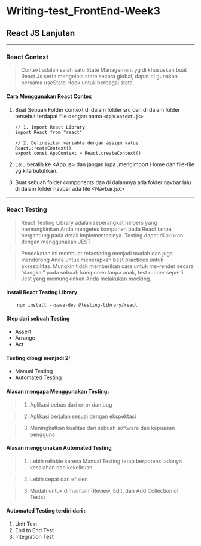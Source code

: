 # Writing-test_FrontEnd-Week3

## **React JS Lanjutan**

---

### **React Context**

> Context adalah salah satu State Management yg di khususkan buat React Js serta mengelola state secara global, dapat di gunakan bersama useState Hook untuk berbagai state.

#### Cara Menggunakan React Contex

1.  Buat Sebuah Folder context di dalam folder src dan di dalam folder tersebut terdapat file dengan nama `<AppContext.js>`

        // 1. Import React Library
        import React from "react"

        // 2. Definisikan variable dengan assign value React.createContext()
        export const AppContext = React.createContext()

2.  Lalu beralih ke <App.js> dan jangan lupa ,mengimport Home dan file-file yg kita butuhkan.

3.  Buat sebuah folder components dan di dalamnya ada folder navbar lalu di dalam folder navbar ada file <Navbar.jsx>

---

### **React Testing**

> React Testing Library adalah seperangkat helpers yang memungkinkan Anda mengetes komponen pada React tanpa bergantung pada detail implementasinya.
> Testing dapat dilakukan dengan menggunakan JEST

> Pendekatan ini membuat refactoring menjadi mudah dan juga mendorong Anda untuk menerapkan best practices untuk aksesbilitas. Mungkin tidak memberikan cara untuk me-render secara “dangkal” pada sebuah komponen tanpa anak, test runner seperti Jest yang memungkinkan Anda melakukan mocking.

#### Install React Testing Library

        npm install --save-dev @testing-library/react

#### **Step dari sebuah Testing**

- Assert
- Arrange
- Act

#### **Testing dibagi menjadi 2:**

- Manual Testing
- Automated Testing

#### **Alasan mengapa Menggunakan Testing:**

> 1. Aplikasi bebas dari error dan bug

> 2. Aplikasi berjalan sesuai dengan ekspektasi

> 3. Meningkatkan kualitas dari sebuah software dan kepuasan pengguna

#### **Alasan menggunakan Automated Testing**

> 1. Lebih reliable karena Manual Testing tetap berpotensi adanya kesalahan dan kekeliruan

> 2. Lebih cepat dan efisien

> 3. Mudah untuk dimaintain (Review, Edit, dan Add Collection of Tests)

#### **Automated Testing terdiri dari :**

1. Unit Test
2. End to End Test
3. Integration Test
